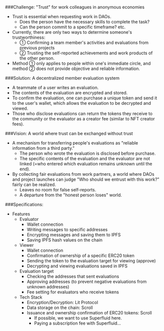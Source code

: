 ###Challenge: "Trust" for work colleagues in anonymous economies
- Trust is essential when requesting work in DAOs.
  - Does the person have the necessary skills to complete the task?
  - Can the person commit to a specific timeframe? etc.
- Currently, there are only two ways to determine someone's trustworthiness:
  - ① Confirming a team member's activities and evaluations from previous projects
  - ② Trusting the self-reported achievements and work products of the other person.
- Method ① only applies to people within one's immediate circle, and method ② does not provide objective and reliable information.

###Solution: A decentralized member evaluation system
- A teammate of a user writes an evaluation.
- The contents of the evaluation are encrypted and stored.
- To confirm the evaluation, one can purchase a unique token and send it to the user's wallet, which allows the evaluation to be decrypted and viewed.
- Those who disclose evaluations can return the tokens they receive to the community or the evaluator as a creator fee (similar to NFT creator fees).

###Vision: A world where trust can be exchanged without trust
- A mechanism for transferring people's evaluations as "reliable information from a third party."
  - The person who wrote the evaluation is disclosed before purchase.
  - The specific contents of the evaluation and the evaluator are not linked (=who entered which evaluation remains unknown until the end).
- By collecting fair evaluations from work partners, a world where DAOs and project launches can judge "Who should we entrust with this work?" fairly can be realized.
  - Leaves no room for false self-reports.
  - A departure from the "honest person loses" world.

###Specifications:
- Features
  - Evaluator
    - Wallet connection
    - Writing messages to specific addresses
    - Encrypting messages and saving them to IPFS
    - Saving IPFS hash values on the chain
  - Viewer
    - Wallet connection
    - Confirmation of ownership of a specific ERC20 token
    - Sending the token to the evaluation target for viewing (approve)
    - Decrypting and viewing evaluations saved in IPFS
  - Evaluation target
    - Checking the addresses that sent evaluations
    - Approving addresses (to prevent negative evaluations from unknown addresses)
    - Fee setting for evaluators who receive tokens
  - Tech Stack
    - Encryption/Decryption: Lit Protocol
    - Data storage on the chain: Scroll
    - Issuance and ownership confirmation of ERC20 tokens: Scroll
      - If possible, we want to use Superfluid here.
      - Paying a subscription fee with Superfluid...
